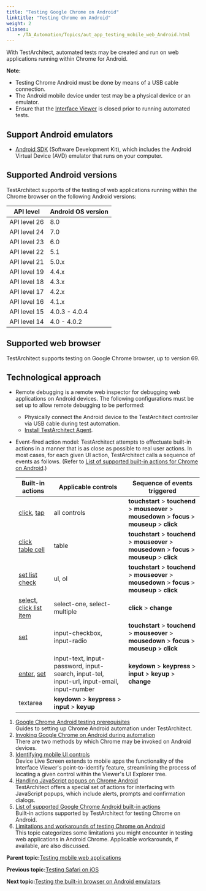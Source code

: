 ```yaml
--- 
title: "Testing Google Chrome on Android"
linktitle: "Testing Chrome on Android"
weight: 2
aliases: 
    - /TA_Automation/Topics/aut_app_testing_mobile_web_Android.html
---
```


With TestArchitect, automated tests may be created and run on web applications running within Chrome for Android.

**Note:**

-   Testing Chrome Android must be done by means of a USB cable connection.
-   The Android mobile device under test may be a physical device or an emulator.
-   Ensure that the [Interface Viewer](/TA_Help/Topics/Interface_def_Viewer.html) is closed prior to running automated tests.

## Support Android emulators

-   [Android SDK](https://developer.android.com/studio/index.html) \(Software Development Kit\), which includes the Android Virtual Device \(AVD\) emulator that runs on your computer.

## Supported Android versions

TestArchitect supports of the testing of web applications running within the Chrome browser on the following Android versions:

|API level|Android OS version|
|---------|------------------|
|API level 26|8.0|
|API level 24|7.0|
|API level 23|6.0|
|API level 22|5.1|
|API level 21|5.0.x|
|API level 19|4.4.x|
|API level 18|4.3.x|
|API level 17|4.2.x|
|API level 16|4.1.x|
|API level 15|4.0.3 - 4.0.4|
|API level 14|4.0 - 4.0.2|

## Supported web browser

TestArchitect supports testing on Google Chrome browser, up to version 69.

## Technological approach

-   Remote debugging is a remote web inspector for debugging web applications on Android devices. The following configurations must be set up to allow remote debugging to be performed:

    -   Physically connect the Android device to the TestArchitect controller via USB cable during test automation.
    -   [Install TestArchitect Agent](aut_app_testing_mobile_web_Chrome_installing_TA_Agent.html).
-   Event-fired action model: TestArchitect attempts to effectuate built-in actions in a manner that is as close as possible to real user actions. In most cases, for each given UI action, TestArchitect calls a sequence of events as follows. \(Refer to [List of supported built-in actions for Chrome on Android](aut_app_testing_mobile_web_Chrome_actions.html).\)

    |Built-in actions|Applicable controls|Sequence of events triggered|
    |----------------|-------------------|----------------------------|
    |[click](bia_click.html), [tap](bia_tap.html)|all controls|**touchstart** \> **touchend** \> **mouseover** \> **mousedown** \> **focus** \> **mouseup** \> **click**|
    |[click table cell](bia_click_table_cell.html)|table|**touchstart** \> **touchend** \> **mouseover** \> **mousedown** \> **focus** \> **mouseup** \> **click**|
    |[set list check](bia_set_list_check.html)|ul, ol|**touchstart** \> **touchend** \> **mouseover** \> **mousedown** \> **focus** \> **mouseup** \> **click**|
    |[select](bia_select.html), [click list item](bia_click_list_item.html)|select-one, select-multiple|**click** \> **change**|
    |[set](bia_set.html)|input-checkbox, input-radio|**touchstart** \> **touchend** \> **mouseover** \> **mousedown** \> **focus** \> **mouseup** \> **click**|
    |[enter](bia_enter.html), [set](bia_set.html)|input-text, input-password, input-search, input-tel, input-url, input-email, input-number|**keydown** \> **keypress** \> **input** \> **keyup** \> **change**|
    |textarea|**keydown** \> **keypress** \> **input** \> **keyup**|


1.  [Google Chrome Android testing prerequisites](/TA_Automation/Topics/aut_app_testing_mobile_web_Chrome_prerequesites.html)  
Guides to setting up Chrome Android automation under TestArchitect.
2.  [Invoking Google Chrome on Android during automation](/TA_Automation/Topics/aut_app_testing_mobile_web_invoking_Chrome.html)  
There are two methods by which Chrome may be invoked on Android devices.
3.  [Identifying mobile UI controls](/TA_Automation/Topics/aut_app_testing_mobile_web_Chrome_identifying_controls.html)  
Device Live Screen extends to mobile apps the functionality of the Interface Viewer's point-to-identify feature, streamlining the process of locating a given control within the Viewer's UI Explorer tree.
4.  [Handling JavaScript popups on Chrome Android](/TA_Automation/Topics/aut_app_testing_Android_apps_popups.html)  
TestArchitect offers a special set of actions for interfacing with JavaScript popups, which include alerts, prompts and confirmation dialogs.
5.  [List of supported Google Chrome Android built-in actions](/TA_Automation/Topics/aut_app_testing_mobile_web_Chrome_actions.html)  
Built-in actions supported by TestArchitect for testing Chrome on Android.
6.  [Limitations and workarounds of testing Chrome on Android](/TA_Automation/Topics/aut_app_testing_mobile_web_Android_limitations.html)  
This topic categorizes some limitations you might encounter in testing web applications in Android Chrome. Applicable workarounds, if available, are also discussed.

**Parent topic:**[Testing mobile web applications](/TA_Automation/Topics/aut_app_testing_mobile_web.html)

**Previous topic:**[Testing Safari on iOS](/TA_Automation/Topics/aut_app_testing_mobile_web_Safari.html)

**Next topic:**[Testing the built-in browser on Android emulators](/TA_Automation/Topics/aut_app_testing_mobile_web_Android_emulators.html)

